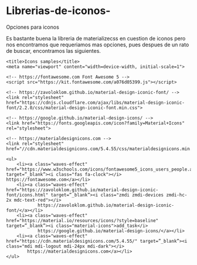 # Librerias-de-iconos-
Opciones para iconos

Es bastante buena la libreria de materializecss en cuestion de iconos pero nos encontramos que requeriamos mas opciones, pues despues de un rato de buscar, encontramos las siguientes.



<!DOCTYPE html>
<html>

<head>

    <title>Icons samples</title>
    <meta name="viewport" content="width=device-width, initial-scale=1">

    <!-- https://fontawesome.com Font Awesome 5 -->
    <script src="https://kit.fontawesome.com/a076d05399.js"></script>

    <!-- https://zavoloklom.github.io/material-design-iconic-font/ -->
    <link rel="stylesheet" href="https://cdnjs.cloudflare.com/ajax/libs/material-design-iconic-font/2.2.0/css/material-design-iconic-font.min.css">

    <!-- https://google.github.io/material-design-icons/ -->
    <link href="https://fonts.googleapis.com/icon?family=Material+Icons" rel="stylesheet">

    <!-- https://materialdesignicons.com -->
    <link rel="stylesheet" href="//cdn.materialdesignicons.com/5.4.55/css/materialdesignicons.min.css">

</head>

<body>

    <ul>
        <li><a class="waves-effect" href="https://www.w3schools.com/icons/fontawesome5_icons_users_people.asp" target=”_blank”><i class="fas fa-clock"></i> https://fontawesome.com</a></li>
        <li><a class="waves-effect" href="https://zavoloklom.github.io/material-design-iconic-font/icons.html" target=”_blank”><i class="zmdi zmdi-devices zmdi-hc-2x mdc-text-red"></i>
                https://zavoloklom.github.io/material-design-iconic-font/</a></li>
        <li><a class="waves-effect" href="https://material.io/resources/icons/?style=baseline" target=”_blank”><i class="material-icons">add_task</i>
                https://google.github.io/material-design-icons/</a></li>
        <li><a class="waves-effect" href="https://cdn.materialdesignicons.com/5.4.55/" target=”_blank”><i class="mdi mdi-logout mdi-24px mdi-dark"></i>
            https://materialdesignicons.com</a></li>
    </ul>

</body>

</html>
